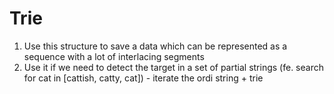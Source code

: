 Trie
=====

1. Use this structure to save a data which can be represented as a sequence with a lot of interlacing segments
2. Use it if we need to detect the target in a set of partial strings 
(fe. search for cat in [cattish, catty, cat]) - iterate the ordi string + trie